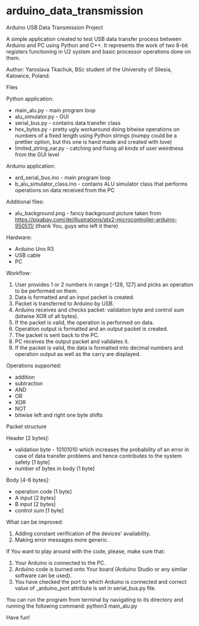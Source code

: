 # arduino_data_transmission
Arduino USB Data Transmission Project

A simple application created to test USB data transfer process between Arduino and PC using Python and C++. It represents the work of two 8-bit registers functioning in U2 system and basic processor operations done on them.

Author: Yaroslava Tkachuk, BSc student of the University of Silesia, Katowice, Poland.

Files

Python application:
- main_alu.py - main program loop
- alu_simulator.py - GUI
- serial_bus.py - contains data transfer class
- hex_bytes.py - pretty ugly workaround doing bitwise operations on numbers of a fixed length using Python strings (numpy could be a prettier option, but this one is hand made and created with love)
- limited_string_var.py - catching and fixing all kinds of user weirdness from the GUI level

Arduino application:
- ard_serial_bus.ino - main program loop
- b_alu_simulator_class.ino - contains ALU simulator class that performs operations on data received from the PC

Additional files:
- alu_background.png - fancy background picture taken from https://pixabay.com/de/illustrations/atx2-microcontroller-arduino-950511/ (thank You, guys who left it there)

Hardware:
- Arduino Uno R3
- USB cable
- PC

Workflow:
1) User provides 1 or 2 numbers in range [-128, 127] and picks an operation to be performed on them.
2) Data is formatted and an input packet is created.
3) Packet is transferred to Arduino by USB.
4) Arduino receives and checks packet: validation byte and control sum (bitwise XOR of all bytes).
5) If the packet is valid, the operation is performed on data.
6) Operation output is formatted and an output packet is created.
7) The packet is sent back to the PC.
8) PC receives the output packet and validates it.
9) If the packet is valid, the data is formatted into decimal numbers and operation output as well as the carry are displayed.

Operations supported:
- addition
- subtraction
- AND
- OR
- XOR
- NOT
- bitwise left and right one byte shifts

Packet structure

Header [2 bytes]:
- validation byte - 10101010 which increases the probability of an error in case of data transfer problems and hence contributes to the system safety [1 byte]
- number of bytes in body [1 byte]

Body [4-6 bytes]:
- operation code [1 byte]
- A input [2 bytes]
- B input [2 bytes]
- control sum [1 byte]

What can be improved:
1) Adding constant verification of the devices' availability.
2) Making error messages more generic.

If You want to play around with the code, please, make sure that:
1) Your Arduino is connected to the PC.
2) Arduino code is burned onto Your board (Arduino Studio or any similar software can be used).
3) You have checked the port to which Arduino is connected and correct value of _arduino_port attribute is set in serial_bus.py file.

You can run the program from terminal by navigating to its directory and running the following command:
python3 main_alu.py

Have fun!
